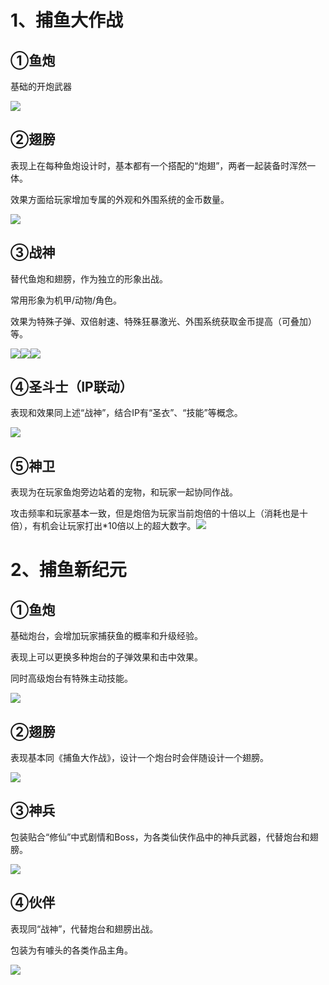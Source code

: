# 1、捕鱼大作战
## ①鱼炮
基础的开炮武器

![](https://cdn.nlark.com/yuque/0/2024/png/43256847/1727598179109-589c8a43-47d2-404d-8347-67414c24564f.png)

## ②翅膀
表现上在每种鱼炮设计时，基本都有一个搭配的“炮翅”，两者一起装备时浑然一体。

效果方面给玩家增加专属的外观和外围系统的金币数量。

![](https://cdn.nlark.com/yuque/0/2024/png/43256847/1727598247790-249aa6d6-03a5-40c0-b3de-f1d635d2c1a0.png)

## ③战神
替代鱼炮和翅膀，作为独立的形象出战。

常用形象为机甲/动物/角色。

效果为特殊子弹、双倍射速、特殊狂暴激光、外围系统获取金币提高（可叠加）等。

![](https://cdn.nlark.com/yuque/0/2024/png/43256847/1727598416335-99d309f9-a74f-4b6a-9176-0dc7f3cbce87.png)![](https://cdn.nlark.com/yuque/0/2024/png/43256847/1727598428492-1d413add-1c54-4fa3-908b-3921483b1736.png)![](https://cdn.nlark.com/yuque/0/2024/png/43256847/1727598438294-c18ff55d-a6ba-41d4-8491-260847d4b3d9.png)

## ④圣斗士（IP联动）
表现和效果同上述“战神”，结合IP有“圣衣”、“技能”等概念。

![](https://cdn.nlark.com/yuque/0/2024/png/43256847/1727618649300-601319d6-d8ba-4380-92d6-129a94f2c382.png)

## ⑤神卫
表现为在玩家鱼炮旁边站着的宠物，和玩家一起协同作战。

攻击频率和玩家基本一致，但是炮倍为玩家当前炮倍的十倍以上（消耗也是十倍），有机会让玩家打出*10倍以上的超大数字。![](https://cdn.nlark.com/yuque/0/2024/png/43256847/1727618985606-7b7cd841-6e3e-48cb-b36b-eda2f980c9ff.png)



# 2、捕鱼新纪元
## ①鱼炮
基础炮台，会增加玩家捕获鱼的概率和升级经验。

表现上可以更换多种炮台的子弹效果和击中效果。

同时高级炮台有特殊主动技能。

![](https://cdn.nlark.com/yuque/0/2024/png/43256847/1727619047332-b722407c-7970-4422-973d-bcc64d1abf65.png)

## ②翅膀
表现基本同《捕鱼大作战》，设计一个炮台时会伴随设计一个翅膀。

![](https://cdn.nlark.com/yuque/0/2024/png/43256847/1727619971636-41c5c262-78ff-4574-9300-6ea27a5c05d0.png)

## ③神兵
包装贴合“修仙”中式剧情和Boss，为各类仙侠作品中的神兵武器，代替炮台和翅膀。

![](https://cdn.nlark.com/yuque/0/2024/png/43256847/1727620038322-5147a6d8-3b24-4237-ba99-fea5cbbb6bab.png)

## ④伙伴
表现同“战神”，代替炮台和翅膀出战。

包装为有噱头的各类作品主角。

![](https://cdn.nlark.com/yuque/0/2024/png/43256847/1727620211756-77ef0c84-f788-4bda-8804-53776cec2dfa.png)

